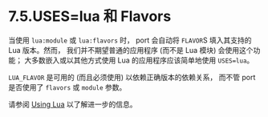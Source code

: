 # 7.5.USES=lua 和 Flavors

当使用 `lua:module` 或 `lua:flavors` 时， port 会自动将 `FLAVOR`S 填入其支持的 Lua 版本。然而， 我们并不期望普通的应用程序 (而不是 Lua 模块) 会使用这个功能； 大多数嵌入或以其他方式使用 Lua 的应用程序应该简单地使用 `USES=lua`。

`LUA_FLAVOR` 是可用的 (而且必须使用) 以依赖正确版本的依赖关系， 而不管 port 是否使用了 `flavors` 或 `module` 参数。

请参阅 [Using Lua](https://docs.freebsd.org/en/books/porters-handbook/special/index.html#using-lua) 以了解进一步的信息。
